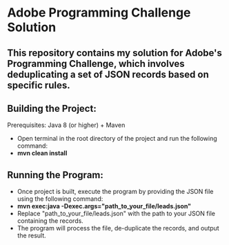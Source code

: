 # Adobe Programming Challenge Solution
## This repository contains my solution for Adobe's Programming Challenge, which involves deduplicating a set of JSON records based on specific rules.

## Building the Project:
Prerequisites: Java 8 (or higher) + Maven
- Open terminal in the root directory of the project and run the following command:
- **mvn clean install**
## Running the Program:
- Once project is built, execute the program by providing the JSON file using the following command:
- **mvn exec:java -Dexec.args="path_to_your_file/leads.json"**
- Replace "path_to_your_file/leads.json" with the path to your JSON file containing the records.
- The program will process the file, de-duplicate the records, and output the result.
